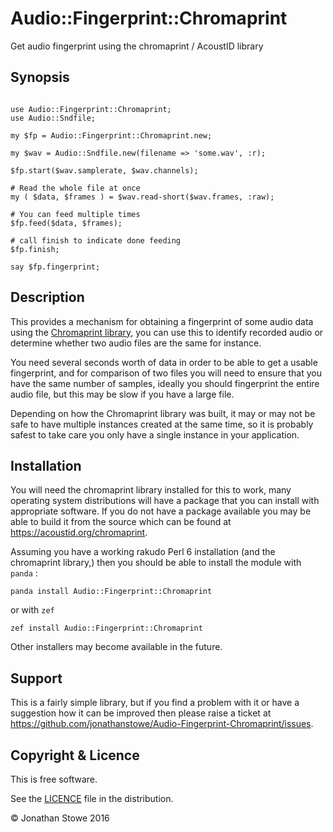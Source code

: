 # Audio::Fingerprint::Chromaprint

Get audio fingerprint using the chromaprint / AcoustID library

## Synopsis

```perl6

use Audio::Fingerprint::Chromaprint;
use Audio::Sndfile;

my $fp = Audio::Fingerprint::Chromaprint.new;

my $wav = Audio::Sndfile.new(filename => 'some.wav', :r);

$fp.start($wav.samplerate, $wav.channels);

# Read the whole file at once
my ( $data, $frames ) = $wav.read-short($wav.frames, :raw);

# You can feed multiple times
$fp.feed($data, $frames);

# call finish to indicate done feeding
$fp.finish;

say $fp.fingerprint;

```


## Description

This provides a mechanism for obtaining a fingerprint of some audio data
using the [Chromaprint library](https://acoustid.org/chromaprint), you
can use this to identify recorded audio or determine whether two audio
files are the same for instance.

You need several seconds worth of data in order to be able to get a
usable fingerprint, and for comparison of two files you will need to
ensure that you have the same number of samples, ideally you should
fingerprint the entire audio file, but this may be slow if you have
a large file.

Depending on how the Chromaprint library was built, it may or may not
be safe to have multiple instances created at the same time, so it
is probably safest to take care you only have a single instance in
your application.

## Installation

You will need the chromaprint library installed for this to work,
many operating system distributions will have a package that you
can install with appropriate software.  If you do not have a package
available you may be able to build it from the source which can be
found at https://acoustid.org/chromaprint.

Assuming you have a working rakudo Perl 6 installation (and the
chromaprint library,) then you should be able to install the module
with ```panda``` :

	panda install Audio::Fingerprint::Chromaprint

or with ```zef```

	zef install Audio::Fingerprint::Chromaprint

Other installers may become available in the future.

## Support

This is a fairly simple library, but if you find a problem with it
or have a suggestion how it can be improved then please raise a
ticket at https://github.com/jonathanstowe/Audio-Fingerprint-Chromaprint/issues.

## Copyright & Licence

This is free software.

See the [LICENCE](LICENCE) file in the distribution.

© Jonathan Stowe 2016

